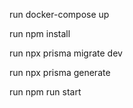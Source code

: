 run docker-compose up

run npm install

run npx prisma migrate dev

run npx prisma generate

run npm run start